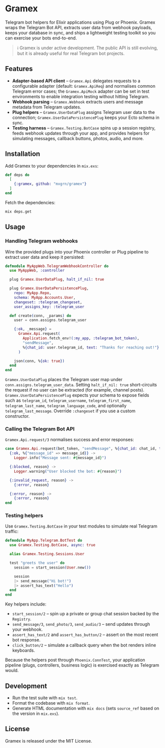 # Gramex

Telegram bot helpers for Elixir applications using Plug or Phoenix. Gramex wraps the Telegram Bot API, extracts user data from webhook payloads, keeps your database in sync, and ships a lightweight testing toolkit so you can exercise your bots end-to-end.

> ℹ️ Gramex is under active development. The public API is still evolving, but it is already useful for real Telegram bot projects.

## Features
- **Adapter-based API client** – `Gramex.Api` delegates requests to a configurable adapter (default: `Gramex.ApiReq`) and normalises common Telegram error cases; the `Gramex.ApiMock` adapter can be set in test environments to enable integration testing without hitting Telegram.
- **Webhook parsing** – `Gramex.Webhook` extracts users and message metadata from Telegram updates.
- **Plug helpers** – `Gramex.UserDataPlug` assigns Telegram user data to the connection; `Gramex.UserDataPersistencePlug` keeps your Ecto schema in sync.
- **Testing harness** – `Gramex.Testing.BotCase` spins up a session registry, feeds webhook updates through your app, and provides helpers for simulating messages, callback buttons, photos, audio, and more.

## Installation
Add Gramex to your dependencies in `mix.exs`:

```elixir
def deps do
  [
    {:gramex, github: "mxgrn/gramex"}
  ]
end
```

Fetch the dependencies:

```bash
mix deps.get
```

## Usage

### Handling Telegram webhooks

Wire the provided plugs into your Phoenix controller or Plug pipeline to extract user data and keep it persisted:

```elixir
defmodule MyAppWeb.TelegramWebhookController do
  use MyAppWeb, :controller

  plug Gramex.UserDataPlug, halt_if_nil: true

  plug Gramex.UserDataPersistencePlug,
    repo: MyApp.Repo,
    schema: MyApp.Accounts.User,
    changeset: :telegram_changeset,
    user_assigns_key: :telegram_user

  def create(conn, _params) do
    user = conn.assigns.telegram_user

    {:ok, _message} =
      Gramex.Api.request(
        Application.fetch_env!(:my_app, :telegram_bot_token),
        "sendMessage",
        %{chat_id: user.telegram_id, text: "Thanks for reaching out!"}
      )

    json(conn, %{ok: true})
  end
end
```

`Gramex.UserDataPlug` places the Telegram user map under `conn.assigns.telegram_user_data`. Setting `halt_if_nil: true` short-circuits the request if no user can be extracted (for example, channel posts). `Gramex.UserDataPersistencePlug` expects your schema to expose fields such as `telegram_id`, `telegram_username`, `telegram_first_name`, `telegram_last_name`, `telegram_language_code`, and optionally `telegram_last_message`. Override `:changeset` if you use a custom constructor.

### Calling the Telegram Bot API

`Gramex.Api.request/3` normalises success and error responses:

```elixir
case Gramex.Api.request(bot_token, "sendMessage", %{chat_id: chat_id, text: "Hello"}) do
  {:ok, %{"message_id" => message_id}} ->
    Logger.info("Message sent: #{message_id}")

  {:blocked, reason} ->
    Logger.warning("User blocked the bot: #{reason}")

  {:invalid_request, reason} ->
    {:error, reason}

  {:error, reason} ->
    {:error, reason}
end
```

### Testing helpers

Use `Gramex.Testing.BotCase` in your test modules to simulate real Telegram traffic:

```elixir
defmodule MyApp.Telegram.BotTest do
  use Gramex.Testing.BotCase, async: true

  alias Gramex.Testing.Sessions.User

  test "greets the user" do
    session = start_session(User.new())

    session
    |> send_message("Hi bot!")
    |> assert_has_text("Hello")
  end
end
```

Key helpers include:

- `start_session/2` – spin up a private or group chat session backed by the `Registry`.
- `send_message/3`, `send_photo/3`, `send_audio/3` – send updates through your webhook.
- `assert_has_text/2` and `assert_has_button/2` – assert on the most recent bot response.
- `click_button/2` – simulate a callback query when the bot renders inline keyboards.

Because the helpers post through `Phoenix.ConnTest`, your application pipeline (plugs, controllers, business logic) is exercised exactly as Telegram would.

## Development

- Run the test suite with `mix test`.
- Format the codebase with `mix format`.
- Generate HTML documentation with `mix docs` (sets `source_ref` based on the version in `mix.exs`).

## License

Gramex is released under the MIT License.
